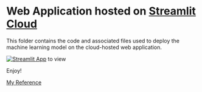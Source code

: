 # Web Application hosted on [Streamlit Cloud](https://streamlit.io/)

This folder contains the code and associated files used to deploy the machine learning model on the cloud-hosted web application. 

[![Streamlit App](https://static.streamlit.io/badges/streamlit_badge_black_white.svg)](https://yxmauw-general-assembly-pub-project-2cloud-appapp-rr21s2.streamlitapp.com) to view

Enjoy!

[My Reference](https://www.analyticsvidhya.com/blog/2021/07/streamlit-quickly-turn-your-ml-models-into-web-apps/)
